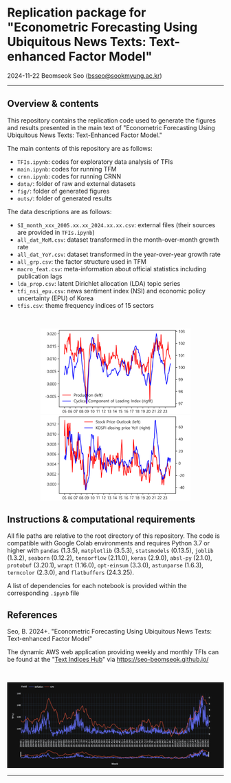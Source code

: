 # Replication package for "Econometric Forecasting Using Ubiquitous News Texts: Text-enhanced Factor Model"

2024-11-22
Beomseok Seo (bsseo@sookmyung.ac.kr)

---
## Overview & contents

This repository contains the replication code used to generate the figures and results presented in the main text of "Econometric Forecasting Using Ubiquitous News Texts: Text-Enhanced Factor Model."

The main contents of this repository are as follows:
- `TFIs.ipynb`: codes for exploratory data analysis of TFIs
- `main.ipynb`: codes for running TFM
- `crnn.ipynb`: codes for running CRNN
- `data/`: folder of raw and external datasets
- `fig/`: folder of generated figures
- `outs/`: folder of generated results

The data descriptions are as follows:
- `SI_month_xxx_2005.xx.xx_2024.xx.xx.csv`: external files (their sources are provided in `TFIs.ipynb`)
- `all_dat_MoM.csv`: dataset transformed in the month-over-month growth rate
- `all_dat_YoY.csv`: dataset transformed in the year-over-year growth rate
- `all_grp.csv`: the factor structure used in TFM
- `macro_feat.csv`: meta-information about official statistics including publication lags
- `lda_prop.csv`: latent Dirichlet allocation (LDA) topic series
- `tfi_nsi_epu.csv`: news sentiment index (NSI) and economic policy uncertainty (EPU) of Korea
- `tfis.csv`: theme frequency indices of 15 sectors

<br>
<p align="center">
  <img src="/fig/tfi_0.png" width="350" />
  <img src="/fig/tfi_12.png" width="350" />
</p>

## Instructions & computational requirements

All file paths are relative to the root directory of this repository. The code is compatible with Google Colab environments and requires Python 3.7 or higher with `pandas` (1.3.5), `matplotlib` (3.5.3), `statsmodels` (0.13.5), `joblib` (1.3.2), `seaborn` (0.12.2), `tensorflow` (2.11.0), `keras` (2.9.0), `absl-py` (2.1.0), `protobuf` (3.20.1), `wrapt` (1.16.0), `opt-einsum` (3.3.0), `astunparse` (1.6.3), `termcolor` (2.3.0), and `flatbuffers` (24.3.25).

A list of dependencies for each notebook is provided within the corresponding `.ipynb` file

## References

Seo, B. 2024+. "Econometric Forecasting Using Ubiquitous News Texts: Text-enhanced Factor Model"

The dynamic AWS web application providing weekly and monthly TFIs can be found at the "<a href=http://54.253.91.228:8050/>Text Indices Hub</a>" via https://seo-beomseok.github.io/

<br>
<p align="center">
  <a href=http://54.253.91.228:8050/>
  <img src="/fig/texthub.png" width="800" />
  </a>
</p>

---
